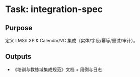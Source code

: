 # Task: integration-spec

## Purpose

定义 LMS/LXP & Calendar/VC 集成（实体/字段/幂等/重试/审计）。

## Outputs

- 《培训与教练域集成规范》文档 + 用例与日志
